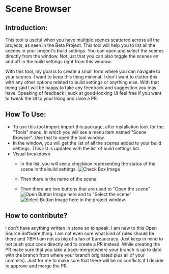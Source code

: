# Scene Browser

## Introduction:
This tool is useful when you have multiple scenes scattered across all the projects, as seen in the Beta Project. This tool will help you to list all the scenes in your project's build settings. You can open and select the scenes directly from the window. Not just that you can also toggle the scenes on and off in the build settings right from this window.

With this tool, my goal is to create a small form where you can navigate to your scenes. I want to keep this thing minimal. I don't want to clutter this with any other options related to build settings or anything else. With that being said I will be happy to take any feedback and suggestion you may have. Speaking of feedback I suck at good-looking UI feel free if you want to tweak the UI to your liking and raise a PR.

## How To Use:
 - To use this tool import import this package, after installation look for the "Tools" menu, in which you will see a menu item named "Scene Browser". Use that to open the tool window.
 - In the window, you will get the list of all the scenes added to your build settings. This list is updated with the list of build settings list.
 - Visual breakdown
    - In the list, you will see a checkbox representing the status of the scene in the build settings.
    ![Check Box Image]("./Assets/CustomScripts/Editor/SceneWindow/ScreenShots/checkbox.png")
    - Then there is the name of the scene.

    - Then there are two buttons that are used to "Open the scene" ![Open Button Image here]("./Assets/CustomScripts/Editor/SceneWindow/ScreenShots/open.png") and to "Select the scene" ![Select Button Image here]("./Assets/CustomScripts/Editor/SceneWindow/ScreenShots/find.png") in the project window.

## How to contribute?
I don't have anything written in stone so to speak. I am new to this Open Source Software thing. I am not even sure what kind of rules should be there and TBH I am not as big of a fan of bureaucracy. Just keep in mind to not push your code directly and to create a PR instead. While creating the PR make sure that you take a back-merge(where your branch is up to date with the branch from where your branch originated plus all of your commits). Just for me to make sure that there will be no conflicts if I decide to approve and merge the PR.
